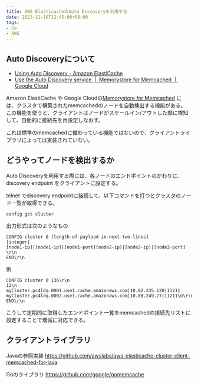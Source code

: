 ```yaml
---
title: AWS ElasticacheのAuto Discoveryを利用する
date: 2023-11-16T12:45:00+09:00
tags:
- Go
- AWS
---
```


## Auto Discoveryについて

* [Using Auto Discovery - Amazon ElastiCache](https://docs.aws.amazon.com/AmazonElastiCache/latest/mem-ug/AutoDiscovery.Using.html)
* [Use the Auto Discovery service  |  Memorystore for Memcached  |  Google Cloud](https://cloud.google.com/memorystore/docs/memcached/use-auto-discovery)

Amazon ElastiCache や Google Cloudの[Memorystore for Memcached](https://cloud.google.com/memorystore/docs/memcached) には、クラスタで構築されたmemcachedのノードを自動検出する機能がある。
この機能を使うと、クライアントはノードがスケールイン/アウトした際に検知して、自動的に接続先を再設定しなおす。

これは標準のmemcachedに備わっている機能ではないので、クライアントライブラリによっては実装されていない。

## どうやってノードを検出するか

Auto Discoveryを利用する際には、各ノードのエンドポイントのかわりに、 discovery endpoint をクライアントに設定する。

telnet でdiscovery endpointに接続して、以下コマンドを打つとクラスタのノード一覧が取得できる。

````
config get cluster
````

出力形式は次のようなもの

````
CONFIG cluster 0 [length-of-payload-in-next-two-lines]
[integer]
[node1-ip]|[node1-ip]|[node1-port][node2-ip]|[node2-ip]|[node2-port]
\r\n
END\r\n
````

例

````
CONFIG cluster 0 136\r\n
12\n
myCluster.pc4ldq.0001.use1.cache.amazonaws.com|10.82.235.120|11211 myCluster.pc4ldq.0002.use1.cache.amazonaws.com|10.80.249.27|11211\n\r\n 
END\r\n
````

こうして定期的に取得したエンドポイント一覧をmemcachedの接続先リストに設定することで増減に対応できる。

## クライアントライブラリ

Javaの参照実装
https://github.com/awslabs/aws-elasticache-cluster-client-memcached-for-java

Goのライブラリ
https://github.com/google/gomemcache
